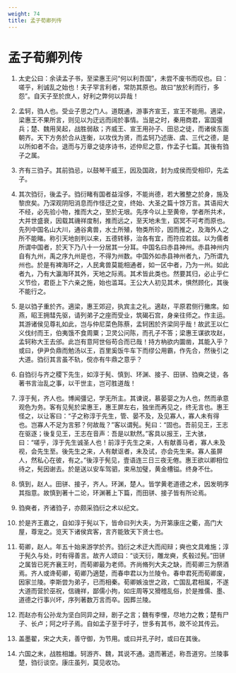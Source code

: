 ```yaml
---
weight: 74
title: 孟子荀卿列传
---
```


# 孟子荀卿列传

1. <span id="孟子荀卿列传-1"></span>
太史公曰：余读孟子书，至梁惠王问“何以利吾国”，未尝不废书而叹也。曰：嗟乎，利诚乱之始也！夫子罕言利者，常防其原也。故曰“放於利而行，多怨”。自天子至於庶人，好利之弊何以异哉！

2. <span id="孟子荀卿列传-2"></span>
孟轲，驺人也。受业子思之门人。道既通，游事齐宣王，宣王不能用。適梁，梁惠王不果所言，则见以为迂远而阔於事情。当是之时，秦用商君，富国彊兵；楚、魏用吴起，战胜弱敌；齐威王、宣王用孙子、田忌之徒，而诸侯东面朝齐。天下方务於合从连衡，以攻伐为贤，而孟轲乃述唐、虞、三代之德，是以所如者不合。退而与万章之徒序诗书，述仲尼之意，作孟子七篇。其後有驺子之属。

3. <span id="孟子荀卿列传-3"></span>
齐有三驺子。其前驺忌，以鼓琴干威王，因及国政，封为成侯而受相印，先孟子。

4. <span id="孟子荀卿列传-4"></span>
其次驺衍，後孟子。驺衍睹有国者益淫侈，不能尚德，若大雅整之於身，施及黎庶矣。乃深观阴阳消息而作怪迂之变，终始、大圣之篇十馀万言。其语闳大不经，必先验小物，推而大之，至於无垠。先序今以上至黄帝，学者所共术，大并世盛衰，因载其禨祥度制，推而远之，至天地未生，窈冥不可考而原也。先列中国名山大川，通谷禽兽，水土所殖，物类所珍，因而推之，及海外人之所不能睹。称引天地剖判以来，五德转移，治各有宜，而符应若兹。以为儒者所谓中国者，於天下乃八十一分居其一分耳。中国名曰赤县神州。赤县神州内自有九州，禹之序九州是也，不得为州数。中国外如赤县神州者九，乃所谓九州也。於是有裨海环之，人民禽兽莫能相通者，如一区中者，乃为一州。如此者九，乃有大瀛海环其外，天地之际焉。其术皆此类也。然要其归，必止乎仁义节俭，君臣上下六亲之施，始也滥耳。王公大人初见其术，惧然顾化，其後不能行之。

5. <span id="孟子荀卿列传-5"></span>
是以驺子重於齐。適梁，惠王郊迎，执宾主之礼。適赵，平原君侧行撇席。如燕，昭王拥彗先驱，请列弟子之座而受业，筑碣石宫，身亲往师之。作主运。其游诸侯见尊礼如此，岂与仲尼菜色陈蔡，孟轲困於齐梁同乎哉！故武王以仁义伐纣而王，伯夷饿不食周粟；卫灵公问陈，而孔子不答；梁惠王谋欲攻赵，孟轲称大王去邠。此岂有意阿世俗苟合而已哉！持方枘欲内圜凿，其能入乎？或曰，伊尹负鼎而勉汤以王，百里奚饭牛车下而缪公用霸，作先合，然後引之大道。驺衍其言虽不轨，傥亦有牛鼎之意乎？

6. <span id="孟子荀卿列传-6"></span>
自驺衍与齐之稷下先生，如淳于髡、慎到、环渊、接子、田骈、驺奭之徒，各著书言治乱之事，以干世主，岂可胜道哉！

7. <span id="孟子荀卿列传-7"></span>
淳于髡，齐人也。博闻彊记，学无所主。其谏说，慕晏婴之为人也，然而承意观色为务。客有见髡於梁惠王，惠王屏左右，独坐而再见之，终无言也。惠王怪之，以让客曰：“子之称淳于先生，管、晏不及，及见寡人，寡人未有得也。岂寡人不足为言邪？何故哉？”客以谓髡。髡曰：“固也。吾前见王，王志在驱逐；後复见王，王志在音声：吾是以默然。”客具以报王，王大骇，曰：“嗟乎，淳于先生诚圣人也！前淳于先生之来，人有献善马者，寡人未及视，会先生至。後先生之来，人有献讴者，未及试，亦会先生来。寡人虽屏人，然私心在彼，有之。”後淳于髡见，壹语连三日三夜无倦。惠王欲以卿相位待之，髡因谢去。於是送以安车驾驷，束帛加璧，黄金槽镒。终身不仕。

8. <span id="孟子荀卿列传-8"></span>
慎到，赵人。田骈、接子，齐人。环渊，楚人。皆学黄老道德之术，因发明序其指意。故慎到著十二论，环渊著上下篇，而田骈、接子皆有所论焉。

9. <span id="孟子荀卿列传-9"></span>
驺奭者，齐诸驺子，亦颇采驺衍之术以纪文。

10. <span id="孟子荀卿列传-10"></span>
於是齐王嘉之，自如淳于髡以下，皆命曰列大夫，为开第康庄之衢，高门大屋，尊宠之。览天下诸侯宾客，言齐能致天下贤士也。

11. <span id="孟子荀卿列传-11"></span>
荀卿，赵人。年五十始来游学於齐。驺衍之术迂大而闳辩；奭也文具难施；淳于髡久与处，时有得善言。故齐人颂曰：“谈天衍，雕龙奭，炙毂过髡。”田骈之属皆已死齐襄王时，而荀卿最为老师。齐尚脩列大夫之缺，而荀卿三为祭酒焉。齐人或谗荀卿，荀卿乃適楚，而春申君以为兰陵令。春申君死而荀卿废，因家兰陵。李斯尝为弟子，已而相秦。荀卿嫉浊世之政，亡国乱君相属，不遂大道而营於巫祝，信禨祥，鄙儒小拘，如庄周等又猾稽乱俗，於是推儒、墨、道德之行事兴坏，序列著数万言而卒。因葬兰陵。

12. <span id="孟子荀卿列传-12"></span>
而赵亦有公孙龙为坚白同异之辩，剧子之言；魏有李悝，尽地力之教；楚有尸子、长卢；阿之吁子焉。自如孟子至于吁子，世多有其书，故不论其传云。

13. <span id="孟子荀卿列传-13"></span>
盖墨翟，宋之大夫，善守御，为节用。或曰并孔子时，或曰在其後。

14. <span id="孟子荀卿列传-14"></span>
六国之末，战胜相雄。轲游齐、魏，其说不通。退而著述，称吾道穷。兰陵事楚，驺衍谈空。康庄虽列，莫见收功。

